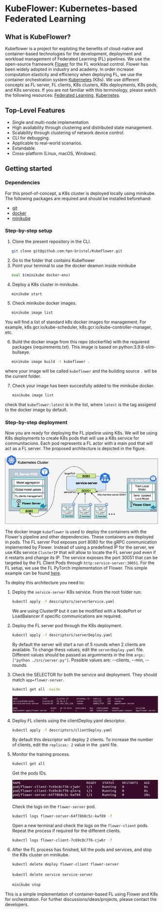 # KubeFlower: Kubernetes-based Federated Learning

## What is KubeFlower?
Kubeflower is a project for exploting the benefits of cloud-native and container-based technologies for the development, deployment and workload management of Federated Learning (FL) pipelines. We use the open-source framework [Flower](https://flower.dev/) for the FL workload control. Flower has been widely adopted in industry and academy. In order increase computation elasticity and efficiency when deploying FL, we use the container orchestration system [Kubernetes](https://kubernetes.io/) (K8s). We use different concepts as FL server, FL clients, K8s clusters, K8s deployments, K8s pods, and K8s services. If you are not familiar with this terminology, please watch the following resources: [Federated Learning](https://youtu.be/nBGQQHPkyNY), [Kubernetes](https://youtu.be/s_o8dwzRlu4). 

## Top-Level Features
* Single and multi-node implementation.
* High availability through clustering and distributed state management.
* Scalability through clustering of network device control.
* CLI for debugging.
* Applicable to real-world scenarios.
* Extandable.
* Cross-platform (Linux, macOS, Windows).

## Getting started

### Dependencies

For this proof-of-concept, a K8s cluster is deployed locally using minikube. The following packages are required and should be installed beforehand:
* [git](https://git-scm.com/)
* [docker](https://www.docker.com/)
* [minikube](https://minikube.sigs.k8s.io/docs/)

### Step-by-step setup
 1. Clone the present repository in the CLI.
 ```bash
    git clone git@github.com:hpn-bristol/KubeFlower.git
 ```
 2. Go to the folder that contains Kubeflower 
 3. Point your terminal to use the docker deamon inside minikube     
 ```bash
    eval $(minikube docker-env)
 ```
 4. Deploy a K8s cluster in minikube.
 ```bash
    minikube start
 ```
 5. Check minikube docker images. 
 ```bash
    minikube image list
 ```
 You will find a list of standard k8s docker images for management. For example, k8s.gcr.io/kube-scheduler, k8s.gcr.io/kube-controller-manager, etc. 
 
 6. Build the docker image from this repo (dockerfile) with the requiered packages (requirements.txt). This image is based on python:3.9.8-slim-bullseye. 
 ```bash
    minikube image build -t kubeflower .
 ```
 where your image will be called `kubeflower` and the building source `.` will be the current folder. 
 
 7. Check your image has been succesfully added to the minikube docker.
    ```bash
    minikube image list
    ```
check that `kubeflower:latest` is in the list, where `latest` is the tag assigend to the docker image by default. 

 ### Step-by-step deployment
 Now you are ready for deploying the FL pipeline using K8s. We will be using K8s deployments to create K8s pods that will use a K8s service for communitacions. Each pod represents a FL actor with a main pod that will act as a FL server. The proposed architecture is depicted in the figure. 

 ![](images/kubeflower.png)

 The docker image `kubeflower` is used to deploy the containers with the Flower's pipeline and other dependencies. These containers are deployed in pods. The FL server Pod exposes port 8080 for the gRPC communication implemented by Flower. Instead of using a predefined IP for the server, we use K8s service `ClusterIP` that will allow to locate the FL server pod even if it restarts and change its IP. The service exposes the port 30051 that can be targeted by the FL Client Pods through `http:service-server:30051`. For the FL setup, we use the FL PyTorch implementation of Flower. This simple example can be found [here](https://flower.dev/docs/quickstart-pytorch.html). 

To deploy this architecture you need to:

1. Deploy the `service-server` K8s service. From the root folder run:
    ```bash
    kubectl apply -f descriptors/serverService.yaml
    ```

    We are using ClusterIP but it can be modified with a NodePort or LoadBalancer if specific communications are required.  

2. Deploy the FL server pod through the K8s deployment. 
    ```bash
    kubectl apply -f descriptors/serverDeploy.yaml
    ```
    By default the server will start a run of 5 rounds when 2 clients are available. To change thess values, edit the `serverDeploy.yaml` file. Different values should be passed as argumments in the line ```args: ["python ./src/server.py"]```. Possible values are: --clients, --min, --rounds.   
3. Check the SELECTOR for both the service and deployment. They should match `app=flower-server`.
    ```bash
    kubectl get all -owide
    ```

    ![](images/selectors.png)
4. Deploy FL clients using the clientDeploy.yaml descriptor.  
    ```bash
    kubectl apply -f descriptors/clientDeploy.yaml
    ```

    By default this descriptor will deploy 2 clients. To increase the number of clients, edit the `replicas: 2` value in the .yaml file. 
5. Monitor the training process. 
    ```bash
    kubectl get all
    ```
    Get the pods IDs.
    
    ![](images/pods.png) 

    Check the logs on the ```flower-server``` pod.
    ```bash
    kubectl logs flower-server-64f78b8c5c-kwf89 -f
    ```

    Open a new terminal and check the logs on the ```flower-client``` pods. Repeat the process if required for the different clients.
    ```bash
    kubectl logs flower-client-7c69c8c776-cjw6r -f
    ``` 

6. After the FL process has finished, kill the pods and services, and stop the K8s cluster on minikube.
    ```bash
    kubectl delete deploy flower-client flower-server

    kubectl delete service service-server

    minikube stop
    ```

This is a simple implementation of container-based FL using Flower and K8s for orchestration. For further discussions/ideas/projects, please contact the developers.  